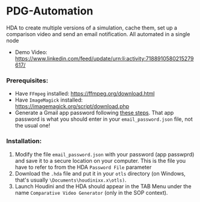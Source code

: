 # PDG-Automation
HDA to create multiple versions of a simulation, cache them, set up a comparison video and send an email notification. All automated in a single node
- Demo Video: https://www.linkedin.com/feed/update/urn:li:activity:7188910580215279617/
### Prerequisites:
- Have `FFmpeg` installed: https://ffmpeg.org/download.html
- Have `ImageMagick` installed: https://imagemagick.org/script/download.php
- Generate a Gmail app password following [these steps](https://support.google.com/accounts/answer/185833?hl=en). That app password is what you should enter in your `email_password.json` file, not the usual one!
### Installation:
1. Modify the file `email_password.json` with your password (app passwprd) and save it to a secure location on your computer. This is the file you have to refer to from the HDA `Password File` parameter
2. Download the `.hda` file and put it in your `otls` directory (on Windows, that's usually `\Documents\houdinixx.x\otls)`.
4. Launch Houdini and the HDA should appear in the TAB Menu under the name `Comparative Video Generator` (only in the SOP context).
